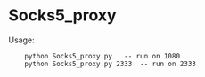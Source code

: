 # Socks5_proxy

Usage:
```
	python Socks5_proxy.py   -- run on 1080
	python Socks5_proxy.py 2333  -- run on 2333
```